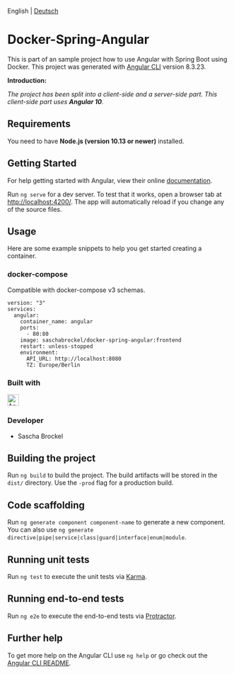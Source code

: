 English | [Deutsch](/README-DE.md)

# Docker-Spring-Angular

This is part of an sample project how to use Angular with Spring Boot using Docker.
This project was generated with [Angular CLI](https://github.com/angular/angular-cli) version 8.3.23.

**Introduction:**

_The project has been split into a client-side and a server-side part._
_This client-side part uses **Angular 10**._

## Requirements

You need to have **Node.js (version 10.13 or newer)** installed.

## Getting Started

For help getting started with Angular, view their online [documentation](https://angular.io/docs).

Run `ng serve` for a dev server.
To test that it works, open a browser tab at [http://localhost:4200/](http://localhost:4200).
The app will automatically reload if you change any of the source files.

## Usage

Here are some example snippets to help you get started creating a container.

### docker-compose

Compatible with docker-compose v3 schemas.

```
version: "3"
services:
  angular:
    container_name: angular
    ports:
      - 80:80
    image: saschabrockel/docker-spring-angular:frontend
    restart: unless-stopped
    environment:
      API_URL: http://localhost:8080
      TZ: Europe/Berlin
```

### Built with
<img src="https://upload.wikimedia.org/wikipedia/commons/thumb/c/cf/Angular_full_color_logo.svg/1200px-Angular_full_color_logo.svg.png" alt="Angular" width="26" height="26.36" />

### Developer
* Sascha Brockel

## Building the project
Run `ng build` to build the project. The build artifacts will be stored in the `dist/` directory. Use the `-prod` flag for a production build.

## Code scaffolding

Run `ng generate component component-name` to generate a new component. You can also use `ng generate directive|pipe|service|class|guard|interface|enum|module`.

## Running unit tests

Run `ng test` to execute the unit tests via [Karma](https://karma-runner.github.io).

## Running end-to-end tests

Run `ng e2e` to execute the end-to-end tests via [Protractor](http://www.protractortest.org/).

## Further help

To get more help on the Angular CLI use `ng help` or go check out the [Angular CLI README](https://github.com/angular/angular-cli/blob/master/README.md).
